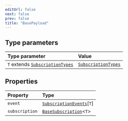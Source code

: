 ```yaml
---
editUrl: false
next: false
prev: false
title: "BasePayload"
---
```


## Type parameters

| Type parameter | Value |
| :------ | :------ |
| `T` extends [`SubscriptionTypes`](../enumerations/SubscriptionTypes.md) | [`SubscriptionTypes`](../enumerations/SubscriptionTypes.md) |

## Properties

| Property | Type |
| :------ | :------ |
| `event` | [`SubscriptionEvents`](SubscriptionEvents.md)\[`T`\] |
| `subscription` | [`BaseSubscription`](BaseSubscription.md)\<`T`\> |
